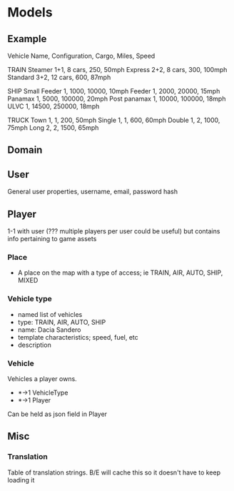 # Models

## Example

Vehicle Name, Configuration, Cargo, Miles, Speed

TRAIN
Steamer 1+1, 8 cars, 250, 50mph
Express 2+2, 8 cars, 300, 100mph
Standard 3+2, 12 cars, 600, 87mph

SHIP
Small Feeder 1, 1000, 10000, 10mph
Feeder 1, 2000, 20000, 15mph
Panamax 1, 5000, 100000, 20mph
Post panamax 1, 10000, 100000, 18mph
ULVC 1, 14500, 250000, 18mph

TRUCK
Town 1, 1, 200, 50mph
Single 1, 1, 600, 60mph
Double 1, 2, 1000, 75mph
Long 2, 2, 1500, 65mph

## Domain

## User

General user properties, username, email, password hash

## Player

1-1 with user (??? multiple players per user could be useful) but contains info pertaining to game assets

### Place

- A place on the map with a type of access; ie TRAIN, AIR, AUTO, SHIP, MIXED

### Vehicle type

- named list of vehicles
- type: TRAIN, AIR, AUTO, SHIP
- name: Dacia Sandero
- template characteristics; speed, fuel, etc
- description

### Vehicle

Vehicles a player owns.

- *->1 VehicleType
- *->1 Player

Can be held as json field in Player

## Misc

### Translation

Table of translation strings. B/E will cache this so it doesn't have to keep loading it